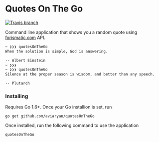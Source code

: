 # Quotes On The Go

[![Travis branch](https://img.shields.io/travis/aviaryan/quotesOnTheGo/master.svg?maxAge=2592000)](https://travis-ci.org/aviaryan/quotesOnTheGo)

Command line application that shows you a random quote using [forismatic.com](http://forismatic.com/en/) API. 

```sh
~ ❯❯❯ quotesOnTheGo
When the solution is simple, God is answering.  

-- Albert Einstein
~ ❯❯❯
~ ❯❯❯ quotesOnTheGo
Silence at the proper season is wisdom, and better than any speech.  

-- Plutarch 
```

### Installing

Requires Go 1.6+. Once your Go installion is set, run

```
go get github.com/aviaryan/quotesOnTheGo
```

Once installed, run the following command to use the application

```
quotesOnTheGo
```
